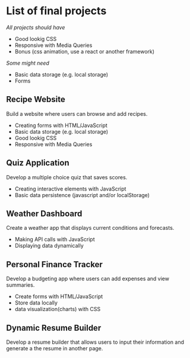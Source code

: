 # List of final projects

*All projects should have*

- Good lookig CSS
- Responsive with Media Queries
- Bonus (css animation, use a react or another framework)

*Some might need*

- Basic data storage (e.g. local storage)
- Forms


## Recipe Website
Build a website where users can browse and add recipes.

- Creating forms with HTML/JavaScript
- Basic data storage (e.g. local storage)
- Good lookig CSS
- Responsive with Media Queries

## Quiz Application
Develop a multiple choice quiz that saves scores. 

- Creating interactive elements with JavaScript
- Basic data persistence (javascript and/or localStorage)

## Weather Dashboard
Create a weather app that displays current conditions and forecasts. 

- Making API calls with JavaScript
- Displaying data dynamically

## Personal Finance Tracker
Develop a budgeting app where users can add expenses and view summaries. 

- Create forms with HTML/JavaScript
- Store data locally
- data visualization(charts) with CSS

## Dynamic Resume Builder
Develop a resume builder that allows users to input their information and generate a the resume in another page.


